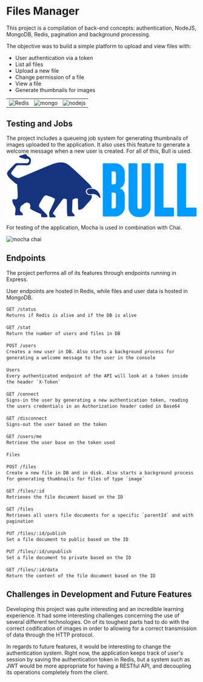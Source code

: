 # Files Manager

This project is a compilation of back-end concepts: authentication, NodeJS, MongoDB, Redis, pagination and background processing.

The objective was to build a simple platform to upload and view files with:

- User authentication via a token
- List all files
- Upload a new file
- Change permission of a file
- View a file
- Generate thumbnails for images

|                                                                                                         |                                                                                      |                                                                                              |
| ------------------------------------------------------------------------------------------------------- | ------------------------------------------------------------------------------------ | -------------------------------------------------------------------------------------------- |
| ![Redis](https://upload.wikimedia.org/wikipedia/en/thumb/6/6b/Redis_Logo.svg/1000px-Redis_Logo.svg.png) | ![mongo](https://webassets.mongodb.com/_com_assets/cms/mongodb_logo1-76twgcu2dm.png) | ![nodejs](https://d2eip9sf3oo6c2.cloudfront.net/tags/images/000/000/256/full/nodejslogo.png) |

## Testing and Jobs

The project includes a queueing job system for generating thumbnails of images uploaded to the application. It also uses this feature to generate a welcome message when a new user is created. For all of this, Bull is used.
![bull nodejs](https://raw.githubusercontent.com/OptimalBits/bull/master/support/logo%402x.png)

For testing of the application, Mocha is used in combination with Chai.

![mocha chai](https://miro.medium.com/max/499/0*WpXBkrfgR2g9dw2T.png)

## Endpoints

The project performs all of its features through endpoints running in Express.

User endpoints are hosted in Redis, while files and user data is hosted in MongoDB.

    GET /status
    Returns if Redis is alive and if the DB is alive

    GET /stat
    Return the number of users and files in DB

    POST /users
    Creates a new user in DB. Also starts a background process for generating a welcome message to the user in the console

    Users
    Every authenticated endpoint of the API will look at a token inside the header `X-Token`

    GET /connect
    Signs-in the user by generating a new authentication token, reading the users credentials in an Authorization header coded in Base64

    GET /disconnect
    Signs-out the user based on the token

    GET /users/me
    Retrieve the user base on the token used

    Files

    POST /files
    Create a new file in DB and in disk. Also starts a background process for generating thumbnails for files of type `image`

    GET /files/:id
    Retrieves the file document based on the ID

    GET /files
    Retrieves all users file documents for a specific `parentId` and with pagination

    PUT /files/:id/publish
    Set a file document to public based on the ID

    PUT /files/:id/unpublish
    Set a file document to private based on the ID

    GET /files/:id/data
    Return the content of the file document based on the ID

## Challenges in Development and Future Features

Developing this project was quite interesting and an incredible learning experience. It had some interesting challenges concerning the use of several different technologies. On of its toughest parts had to do with the correct codification of images in order to allowing for a correct transmission of data through the HTTP protocol.

In regards to future features, it would be interesting to change the authentication system. Right now, the application keeps track of user's session by saving the authentication token in Redis, but a system such as JWT would be more appropriate for having a RESTful API, and decoupling its operations completely from the client.